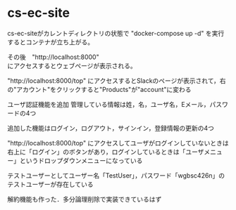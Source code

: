 # cs-ec-site

cs-ec-siteがカレントディレクトリの状態で "docker-compose up -d" を実行するとコンテナが立ち上がる。

その後　"http://localhost:8000"    
にアクセスするとウェブページが表示される。

"http://localhost:8000/top"
にアクセスするとSlackのページが表示されて，右の"アカウント"をクリックすると"Products"が"account"に変わる

ユーザ認証機能を追加
管理している情報は姓，名，ユーザ名，Eメール，パスワードの4つ

追加した機能はログイン，ログアウト，サインイン，登録情報の更新の4つ

"http://localhost:8000/top"
にアクセスしてユーザがログインしていないときは右上に「ログイン」のボタンがあり，ログインしているときは「ユーザメニュー」というドロップダウンメニューになっている

テストユーザーとしてユーザー名「TestUser」，パスワード「wgbsc426n」のテストユーザーが存在している

解約機能も作った．多分論理削除で実装できているはず
